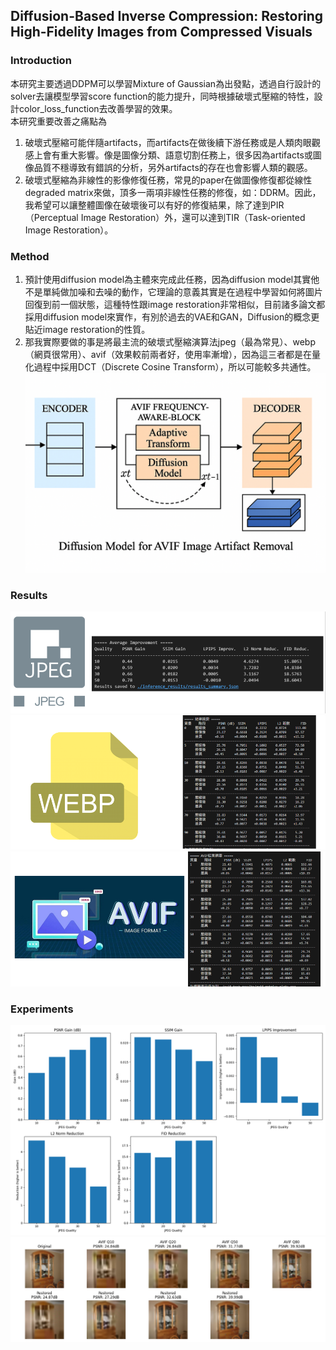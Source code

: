 ## Diffusion-Based Inverse Compression: Restoring High-Fidelity Images from Compressed Visuals

### Introduction  
本研究主要透過DDPM可以學習Mixture of Gaussian為出發點，透過自行設計的solver去讓模型學習score function的能力提升，同時根據破壞式壓縮的特性，設計color_loss_function去改善學習的效果。  
本研究重要改善之痛點為  
1.	破壞式壓縮可能伴隨artifacts，而artifacts在做後續下游任務或是人類肉眼觀感上會有重大影響。像是圖像分類、語意切割任務上，很多因為artifacts或圖像品質不穩導致有錯誤的分析，另外artifacts的存在也會影響人類的觀感。  
2.	破壞式壓縮為非線性的影像修復任務，常見的paper在做圖像修復都從線性degraded matrix來做，頂多一兩項非線性任務的修復，如：DDRM。因此，我希望可以讓整體圖像在破壞後可以有好的修復結果，除了達到PIR（Perceptual Image Restoration）外，還可以達到TIR（Task-oriented Image Restoration）。  

### Method  
1.	預計使用diffusion model為主體來完成此任務，因為diffusion model其實他不是單純做加噪和去噪的動作，它理論的意義其實是在過程中學習如何將圖片回復到前一個狀態，這種特性跟image restoration非常相似，目前諸多論文都採用diffusion model來實作，有別於過去的VAE和GAN，Diffusion的概念更貼近image restoration的性質。  
2.	那我實際要做的事是將最主流的破壞式壓縮演算法jpeg（最為常見）、webp（網頁很常用）、avif（效果較前兩者好，使用率漸增），因為這三者都是在量化過程中採用DCT（Discrete Cosine Transform），所以可能較多共通性。  
![image](https://github.com/Azure0413/DDPM_Image_Restoration/blob/main/src/generated-image.png)

### Results  
![image](https://github.com/Azure0413/DDPM_Image_Restoration/blob/main/src/jpeg_result.png)
![image](https://github.com/Azure0413/DDPM_Image_Restoration/blob/main/src/webp_result.png)
![image](https://github.com/Azure0413/DDPM_Image_Restoration/blob/main/src/avif_result.png)

### Experiments
![image](https://github.com/Azure0413/DDPM_Image_Restoration/blob/main/src/performance_summary.png)
![image](https://github.com/Azure0413/DDPM_Image_Restoration/blob/main/src/avif.png)

